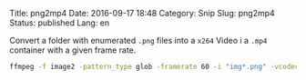 Title: png2mp4
Date: 2016-09-17 18:48
Category: Snip
Slug: png2mp4
Status: published
Lang: en

Convert a folder with enumerated `.png` files into a `x264` Video
i a `.mp4` container with a given frame rate.

```bash
ffmpeg -f image2 -pattern_type glob -framerate 60 -i "img*.png" -vcodec libx264 vid.mp4
```
